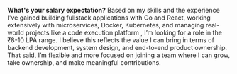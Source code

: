 **What's your salary expectation?**
Based on my skills and the experience I've gained building fullstack applications with Go and React, working extensively with microservices, Docker, Kubernetes, and managing real-world projects like a code execution platform , I’m looking for a role in the ₹8-10 LPA range. I believe this reflects the value I can bring in terms of backend development, system design, and end-to-end product ownership. That said, I’m flexible and more focused on joining a team where I can grow, take ownership, and make meaningful contributions.